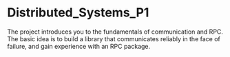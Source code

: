# Distributed_Systems_P1
The project introduces you to the fundamentals of communication and RPC. The basic idea is to build a library that communicates reliably in the face of failure, and gain experience with an RPC package.
